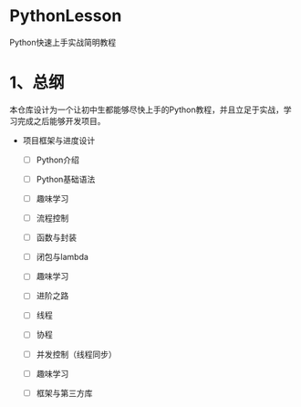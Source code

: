 # PythonLesson
Python快速上手实战简明教程

# 1、总纲
本仓库设计为一个让初中生都能够尽快上手的Python教程，并且立足于实战，学习完成之后能够开发项目。

- 项目框架与进度设计
  - [ ] Python介绍
  - [ ] Python基础语法
  - [ ] 趣味学习
  - [ ] 流程控制
  - [ ] 函数与封装
  - [ ] 闭包与lambda
  - [ ] 趣味学习
  - [ ] 进阶之路
  - [ ] 线程
  - [ ] 协程
  - [ ] 并发控制（线程同步）
  - [ ] 趣味学习
  - [ ] 框架与第三方库

